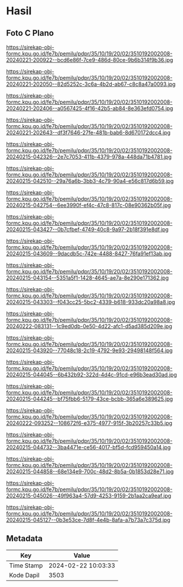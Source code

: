 # Hasil

## Foto C Plano

https://sirekap-obj-formc.kpu.go.id/fe7b/pemilu/pdpr/35/10/19/20/02/3510192002008-20240221-200922--bcd6e86f-7ce9-486d-80ce-9b6b314f9b36.jpg

https://sirekap-obj-formc.kpu.go.id/fe7b/pemilu/pdpr/35/10/19/20/02/3510192002008-20240221-202050--82d5252c-3c6a-4b2d-ab67-c8c8a47a0093.jpg

https://sirekap-obj-formc.kpu.go.id/fe7b/pemilu/pdpr/35/10/19/20/02/3510192002008-20240221-202406--a0567425-4f16-42b5-ab84-8e363efd0754.jpg

https://sirekap-obj-formc.kpu.go.id/fe7b/pemilu/pdpr/35/10/19/20/02/3510192002008-20240221-202643--df3f7646-27fe-481b-bab6-8d670172dcc4.jpg

https://sirekap-obj-formc.kpu.go.id/fe7b/pemilu/pdpr/35/10/19/20/02/3510192002008-20240215-042326--2e7c7053-411b-4379-978a-448da71b4781.jpg

https://sirekap-obj-formc.kpu.go.id/fe7b/pemilu/pdpr/35/10/19/20/02/3510192002008-20240215-042510--29a76a6b-3bb3-4c79-90a4-e56c817d6b59.jpg

https://sirekap-obj-formc.kpu.go.id/fe7b/pemilu/pdpr/35/10/19/20/02/3510192002008-20240215-042754--6ee3990f-ef4c-47c8-817c-08e90362b05f.jpg

https://sirekap-obj-formc.kpu.go.id/fe7b/pemilu/pdpr/35/10/19/20/02/3510192002008-20240215-043427--0b7cfbef-4749-40c8-9a97-2b18f391e8df.jpg

https://sirekap-obj-formc.kpu.go.id/fe7b/pemilu/pdpr/35/10/19/20/02/3510192002008-20240215-043609--9dacdb5c-742e-4488-8427-76fa91ef13ab.jpg

https://sirekap-obj-formc.kpu.go.id/fe7b/pemilu/pdpr/35/10/19/20/02/3510192002008-20240215-043154--5351a5f1-1428-4645-ae7a-8e290e171362.jpg

https://sirekap-obj-formc.kpu.go.id/fe7b/pemilu/pdpr/35/10/19/20/02/3510192002008-20240215-043303--f043cc25-5bc2-4339-b618-933dc20a98a8.jpg

https://sirekap-obj-formc.kpu.go.id/fe7b/pemilu/pdpr/35/10/19/20/02/3510192002008-20240222-083131--1c9ed0db-0e50-4d22-afc1-d5ad385d209e.jpg

https://sirekap-obj-formc.kpu.go.id/fe7b/pemilu/pdpr/35/10/19/20/02/3510192002008-20240215-043920--77048c18-2c19-4792-9e93-29498148f564.jpg

https://sirekap-obj-formc.kpu.go.id/fe7b/pemilu/pdpr/35/10/19/20/02/3510192002008-20240215-044045--6b432b92-322d-4d4c-91cd-e96b3ead30ad.jpg

https://sirekap-obj-formc.kpu.go.id/fe7b/pemilu/pdpr/35/10/19/20/02/3510192002008-20240215-044245--bf75fbb6-5179-43ce-bcbb-365a6e389625.jpg

https://sirekap-obj-formc.kpu.go.id/fe7b/pemilu/pdpr/35/10/19/20/02/3510192002008-20240222-093252--108672f6-e375-4977-915f-3b20257c33b5.jpg

https://sirekap-obj-formc.kpu.go.id/fe7b/pemilu/pdpr/35/10/19/20/02/3510192002008-20240215-044732--3ba4471e-ce56-4017-bf5d-fcd959450a14.jpg

https://sirekap-obj-formc.kpu.go.id/fe7b/pemilu/pdpr/35/10/19/20/02/3510192002008-20240215-044858--68e134e9-700c-48d2-8b5a-0b1853d28e71.jpg

https://sirekap-obj-formc.kpu.go.id/fe7b/pemilu/pdpr/35/10/19/20/02/3510192002008-20240215-045026--49f963a4-57d9-4253-9159-2b1aa2ca9eaf.jpg

https://sirekap-obj-formc.kpu.go.id/fe7b/pemilu/pdpr/35/10/19/20/02/3510192002008-20240215-045127--0b3e53ce-7d8f-4e4b-8afa-a7b73a7c375d.jpg


## Metadata

| Key        | Value               |
| ---------- | ------------------- |
| Time Stamp | 2024-02-22 10:03:33 |
| Kode Dapil | 3503                |



